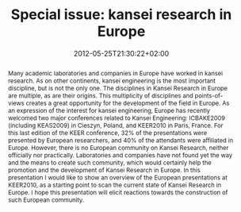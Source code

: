 ---
slug: Special-issue-kansei-research-in-europe
title: "Special issue: kansei research in Europe"
tags: ['kansei', 'recherche_en_kansei']
layout: publi
publitype: presentation
subsection: lecture
kansei: true
research: 
    -  kansei
institution:
    logo: TUe
    name: "Eindhoven University of Technology"
    web: "https://www.tue.nl/en/"
    colo: "#c72125"
date: 2012-05-25T21:30:22+02:00
reference: "Lévy, P. (2012). Special issue: kansei research in Europe, presented at the Kansei Engineering and Emotion Research International Conference 2012, KEER2012, Penghu, Taiwan. May 22-25, 2012."
abstract: "Many academic laboratories and companies in Europe have worked in kansei research. As on other continents, kansei engineering is the most important discipline, but is not the only one. The disciplines in Kansei Research in Europe are multiple, as are their origins. This multiplicity of disciplines and points-of-views creates a great opportunity for the development of the field in Europe.
As an expression of the interest for kansei engineering, Europe has recently welcomed two major conferences related to Kansei Engineering: ICBAKE2009 (including KEAS2009) in Cieszyn, Poland, and KEER2010 in Paris, France. For this last edition of the KEER conference, 32% of the presentations were presented by European researchers, and 40% of the attendants were affiliated in Europe.
However, there is no European community on Kansei Research, neither officially nor practically. Laboratories and companies have not found yet the way and the means to create such community, which would certainly help the promotion and the development of Kansei Research in Europe.
In this presentation I would like to show an overview of the European presentations at KEER2010, as a starting point to scan the current state of Kansei Research in Europe. I hope this presentation will elicit reactions towards the construction of such European community."
---